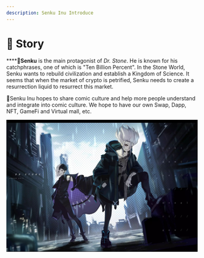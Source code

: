 ```yaml
---
description: Senku Inu Introduce
---
```


# 📘 Story

****:boy:**Senku** is the main protagonist of _Dr. Stone_. He is known for his catchphrases, one of which is "Ten Billion Percent". In the Stone World, Senku wants to rebuild civilization and establish a Kingdom of Science. It seems that when the market of crypto is petrified, Senku needs to create a resurrection liquid to resurrect this market.

:telescope:Senku Inu hopes to share comic culture and help more people understand and integrate into comic culture. We hope to have our own Swap, Dapp, NFT, GameFi and Virtual mall, etc.

![](../.gitbook/assets/4063197bea6c9b408f3142aab6c6a1ec.jpeg)

